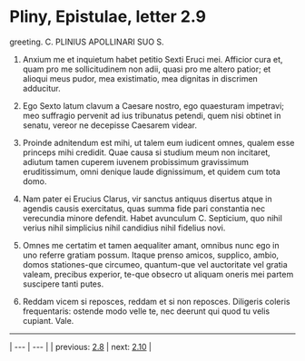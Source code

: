 # Pliny, Epistulae, letter 2.9

greeting. C. PLINIUS APOLLINARI SUO S.



1. Anxium me et inquietum habet petitio Sexti Eruci mei. Afficior cura et, quam pro me sollicitudinem non adii, quasi pro me altero patior; et alioqui meus pudor, mea existimatio, mea dignitas in discrimen adducitur.



2. Ego Sexto latum clavum a Caesare nostro, ego quaesturam impetravi; meo suffragio pervenit ad ius tribunatus petendi, quem nisi obtinet in senatu, vereor ne decepisse Caesarem videar.



3. Proinde adnitendum est mihi, ut talem eum iudicent omnes, qualem esse princeps mihi credidit. Quae causa si studium meum non incitaret, adiutum tamen cuperem iuvenem probissimum gravissimum eruditissimum, omni denique laude dignissimum, et quidem cum tota domo.



4. Nam pater ei Erucius Clarus, vir sanctus antiquus disertus atque in agendis causis exercitatus, quas summa fide pari constantia nec verecundia minore defendit. Habet avunculum C. Septicium, quo nihil verius nihil simplicius nihil candidius nihil fidelius novi.



5. Omnes me certatim et tamen aequaliter amant, omnibus nunc ego in uno referre gratiam possum. Itaque prenso amicos, supplico, ambio, domos stationes-que circumeo, quantum-que vel auctoritate vel gratia valeam, precibus experior, te-que obsecro ut aliquam oneris mei partem suscipere tanti putes.



6. Reddam vicem si reposces, reddam et si non reposces. Diligeris coleris frequentaris: ostende modo velle te, nec deerunt qui quod tu velis cupiant. Vale.



---

| --- | --- |
| previous: [2.8](../2.8/) | next: [2.10](../2.10/) |